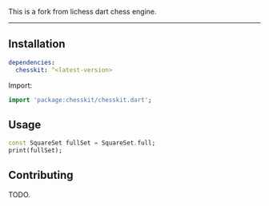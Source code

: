 This is a fork from lichess dart chess engine.

---

## Installation

```yaml
dependencies:
  chesskit: ^<latest-version>
```

Import:

```dart
import 'package:chesskit/chesskit.dart';
```

## Usage

```dart
const SquareSet fullSet = SquareSet.full;
print(fullSet);
```

## Contributing

TODO.
